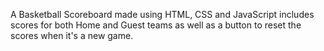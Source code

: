 A Basketball Scoreboard made using HTML, CSS and JavaScript includes scores for both Home and Guest teams as well as a button to reset the scores when it's a new game.

